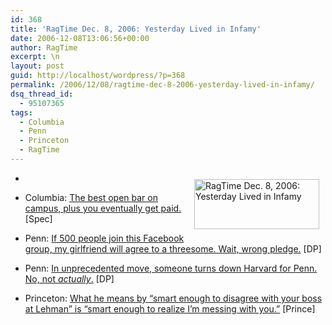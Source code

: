 ```yaml
---
id: 368
title: 'RagTime Dec. 8, 2006: Yesterday Lived in Infamy'
date: 2006-12-08T13:06:56+00:00
author: RagTime
excerpt: \n
layout: post
guid: http://localhost/wordpress/?p=368
permalink: /2006/12/08/ragtime-dec-8-2006-yesterday-lived-in-infamy/
dsq_thread_id:
  - 95107365
tags:
  - Columbia
  - Penn
  - Princeton
  - RagTime
---
```

  * [<img width="200" vspace="10" hspace="10" height="80" border="0" align="right" src="http://www.ivygateblog.com/wp-content/uploads/2006/09/ragtime.jpg" alt="RagTime Dec. 8, 2006: Yesterday Lived in Infamy" />](http://www.ivygateblog.com/tags/ragtime)

  * Columbia: [The best open bar on campus, plus you eventually get paid.](http://media.www.columbiaspectator.com/media/storage/paper865/news/2006/12/08/News/Weekends.With.The.Columbia.School.Of.Mixology-2529713.shtml?sourcedomain=www.columbiaspectator.com&MIIHost=media.collegepublisher.com) [Spec]
  * Penn: [If 500 people join this Facebook group, my girlfriend will agree to a threesome. Wait, wrong pledge.](http://media.www.dailypennsylvanian.com/media/storage/paper882/news/2006/12/08/News/Facebooking.For.New.Elevators-2529683.shtml?sourcedomain=www.dailypennsylvanian.com&MIIHost=media.collegepublisher.com) [DP]
  * Penn: [In unprecedented move, someone turns down Harvard for Penn. No, not _actually_.](http://media.www.dailypennsylvanian.com/media/storage/paper882/news/2006/12/08/News/Gutmann.Tells.Trustees.Shes.Staying.Put-2529720.shtml?sourcedomain=www.dailypennsylvanian.com&MIIHost=media.collegepublisher.com) [DP]
  * Princeton: [What he means by &#8220;smart enough to disagree with your boss at Lehman&#8221; is &#8220;smart enough to realize I&#8217;m messing with you.&#8221;](http://www.dailyprincetonian.com/archives/2006/12/08/news/16928.shtml) [Prince]